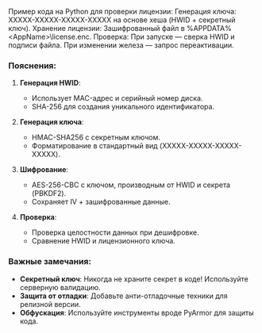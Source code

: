 Пример кода на Python для проверки лицензии:
Генерация ключа: XXXXX-XXXXX-XXXXX-XXXXX на основе хеша (HWID + секретный ключ).
Хранение лицензии: Зашифрованный файл в %APPDATA%\<AppName>\license.enc.
Проверка: При запуске — сверка HWID и подписи файла. При изменении железа — запрос переактивации.

### Пояснения:
1. **Генерация HWID**:
   - Использует MAC-адрес и серийный номер диска.
   - SHA-256 для создания уникального идентификатора.

2. **Генерация ключа**:
   - HMAC-SHA256 с секретным ключом.
   - Форматирование в стандартный вид (XXXXX-XXXXX-XXXXX-XXXXX).

3. **Шифрование**:
   - AES-256-CBC с ключом, производным от HWID и секрета (PBKDF2).
   - Сохраняет IV + зашифрованные данные.

4. **Проверка**:
   - Проверка целостности данных при дешифровке.
   - Сравнение HWID и лицензионного ключа.

### Важные замечания:
- **Секретный ключ**: Никогда не храните секрет в коде! Используйте серверную валидацию.
- **Защита от отладки**: Добавьте анти-отладочные техники для релизной версии.
- **Обфускация**: Используйте инструменты вроде PyArmor для защиты кода.
